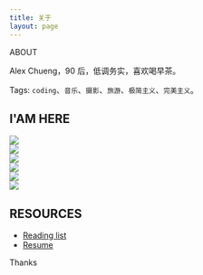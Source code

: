 ```yaml
---
title: 关于
layout: page
---
```


<!-- > 分享技术，记录个人经历，探索技术的价值。 -->

<escape>

  <div class="side-desc">
  ABOUT
  </div>

</escape>

Alex Chueng，90 后，低调务实，喜欢喝早茶。

Tags: `coding`、`音乐`、`摄影`、`旅游`、`极简主义`、`完美主义`。

## I'AM HERE

<escape>

  <div class="layout">
    <div class="flex">
      <img src="https://cdn.jsdelivr.net/gh/SANGET/blog-v3@master/content/assets/images/me/7.jpg" />
    </div>
    <div class="flex">
      <img src="https://cdn.jsdelivr.net/gh/SANGET/blog-v3@master/content/assets/images/me/5.jpg" />
    </div>
    <div class="flex">
      <img src="https://cdn.jsdelivr.net/gh/SANGET/blog-v3@master/content/assets/images/me/9.jpg" />
    </div>
    <div class="flex">
      <img src="https://cdn.jsdelivr.net/gh/SANGET/blog-v3@master/content/assets/images/me/14.jpg" />
    </div>
    <div class="flex">
      <img src="https://cdn.jsdelivr.net/gh/SANGET/blog-v3@master/content/assets/images/me/15.jpg" />
    </div>
    <div class="flex">
      <img src="https://cdn.jsdelivr.net/gh/SANGET/blog-v3@master/content/assets/images/me/16.jpg" />
    </div>
  </div>

</escape>

## RESOURCES

- [Reading list](/read-list)
- [Resume](/resume)

Thanks
